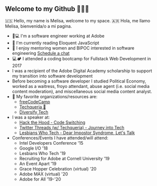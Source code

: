 ## Welcome to my Github 👩🏻‍💻

🇺🇸 Hello, my name is Melisa, welcome to my space. 
🇦🇷 Hola, me llamo Melisa, bienvenida/o a mi pagina.

- 🎨💻 I'm a software engineer working at Adobe 
- 📖 I'm currently reading Eloquent JavaScript
- 💌 I enjoy mentoring women and BIPOC interested in software engineering [Schedule a chat](https://calendly.com/melisaim/30min)
- 💻🏕 I attended a coding bootcamp for Fullstack Web Development in 2017
- I was a recipient of the Adobe Digital Academy scholarship to support my transition into software development
- Before becoming a software developer I studied Political Economy, worked as a waitress, froyo attendant, abuse agent (i.e. social media content moderation), and miscellaneous social media content analyst. 
- 💎 My favorite organizations/resources are:
    - [freeCodeCamp](https://www.freecodecamp.org/)
    - [Techqueria 🌮](https://techqueria.org/)
    - [Diversify Tech](https://www.diversifytech.co/)
- I was a speaker at:
    - [Hack the Hood - Code Switching](https://www.linkedin.com/posts/hackthehood_codeswitch-techprofessionals-activity-6543920535993139200-gJ7A)
    - [Twitter Threads (w/ Techqueria) - Journey into Tech](https://www.youtube.com/watch?v=MVPvWQS_08E&ab_channel=Techqueria)
    - [Lesbians Who Tech - Dear Impostor Syndrome, Let's Talk](https://www.youtube.com/watch?v=6FYreQemhP8&t=14s&ab_channel=MelisaIm)
- Conferences/Events I have attended/will attend:
    - Intel Developers Conference '15
    - Google I/O '18
    - Lesbians Who Tech '19
    - Recruiting for Adobe at Cornell University '19
    - An Event Apart '19
    - Grace Hopper Celebration (virtual) '20
    - Adobe MAX (virtual) '20
    - Adobe for All '19-'20
